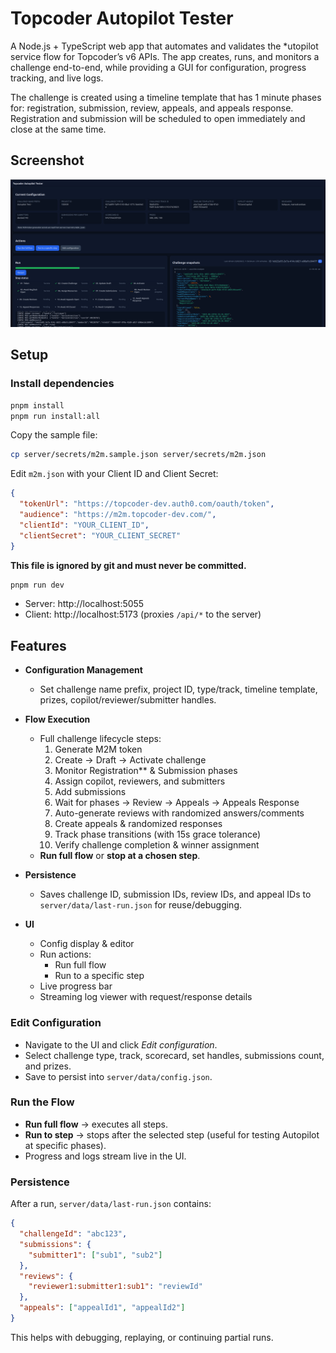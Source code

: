 
# Topcoder Autopilot Tester

A Node.js + TypeScript web app that automates and validates the *utopilot service flow for Topcoder’s v6 APIs.  The app creates, runs, and monitors a challenge end-to-end, while providing a GUI for configuration, progress tracking, and live logs.

The challenge is created using a timeline template that has 1 minute phases for:  registration, submission, review, appeals, and appeals response.  Registration and submission will be scheduled to open immediately and close at the same time.

## Screenshot

![Screenshot](image.png)

## Setup

### Install dependencies

```bash
pnpm install
pnpm run install:all
```


Copy the sample file:

```bash
cp server/secrets/m2m.sample.json server/secrets/m2m.json
```
Edit `m2m.json` with your Client ID and Client Secret:

```json
{
  "tokenUrl": "https://topcoder-dev.auth0.com/oauth/token",
  "audience": "https://m2m.topcoder-dev.com/",
  "clientId": "YOUR_CLIENT_ID",
  "clientSecret": "YOUR_CLIENT_SECRET"
}
```

**This file is ignored by git and must never be committed.**

```bash
pnpm run dev
```

- Server: http://localhost:5055  
- Client: http://localhost:5173 (proxies `/api/*` to the server)

## Features

- **Configuration Management**
  - Set challenge name prefix, project ID, type/track, timeline template, prizes, copilot/reviewer/submitter handles.

- **Flow Execution**
  - Full challenge lifecycle steps:
    1. Generate M2M token
    2. Create → Draft → Activate challenge
    3. Monitor Registration** & Submission phases
    4. Assign copilot, reviewers, and submitters
    5. Add submissions
    6. Wait for phases → Review → Appeals → Appeals Response
    7. Auto-generate reviews with randomized answers/comments
    8. Create appeals & randomized responses
    9. Track phase transitions (with 15s grace tolerance)
    10. Verify challenge completion & winner assignment
  - **Run full flow** or **stop at a chosen step**.

- **Persistence**
  - Saves challenge ID, submission IDs, review IDs, and appeal IDs to `server/data/last-run.json` for reuse/debugging.

- **UI**
  - Config display & editor
  - Run actions:
    - Run full flow
    - Run to a specific step
  - Live progress bar
  - Streaming log viewer with request/response details

### Edit Configuration

- Navigate to the UI and click _Edit configuration_.
- Select challenge type, track, scorecard, set handles, submissions count, and prizes.
- Save to persist into `server/data/config.json`.

### Run the Flow

- **Run full flow** → executes all steps.
- **Run to step** → stops after the selected step (useful for testing Autopilot at specific phases).
- Progress and logs stream live in the UI.

### Persistence

After a run, `server/data/last-run.json` contains:

```json
{
  "challengeId": "abc123",
  "submissions": {
    "submitter1": ["sub1", "sub2"]
  },
  "reviews": {
    "reviewer1:submitter1:sub1": "reviewId"
  },
  "appeals": ["appealId1", "appealId2"]
}
```

This helps with debugging, replaying, or continuing partial runs.